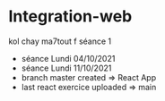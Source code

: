 # Integration-web
kol chay ma7tout f séance 1
- séance Lundi 04/10/2021
- séance Lundi 11/10/2021
- branch master created => React App
- last react exercice uploaded => main
